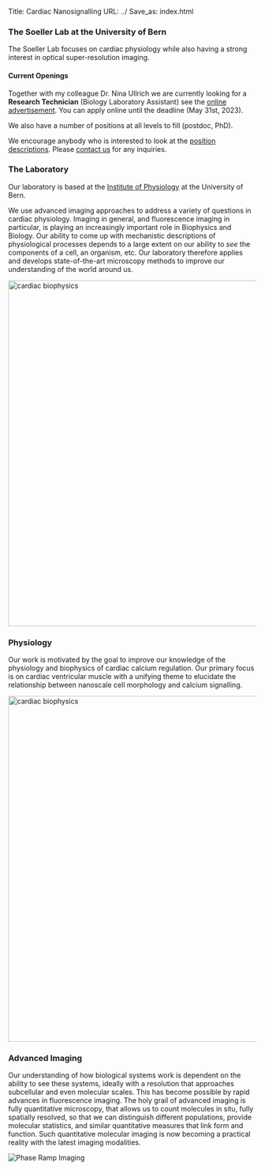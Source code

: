 Title: Cardiac Nanosignalling
URL: ../
Save_as: index.html

### The Soeller Lab at the University of Bern

The Soeller
Lab focuses on cardiac physiology
while also having a strong interest in optical super-resolution imaging.

#### Current Openings

Together with my colleague Dr. Nina Ullrich we are currently looking for a **Research Technician** (Biology Laboratory Assistant) see the [online advertisement](https://ohws.prospective.ch/public/v1/jobs/865a1ed5-2dc5-4b4b-a50c-b6d05cc60437). You can apply online until the deadline (May 31st, 2023).

We also have a number of positions at all levels to fill (postdoc, PhD).

We encourage anybody who is interested to look at the [position descriptions]({filename}/pages/openings.md). Please [contact us](https://physiologie.unibe.ch/~soeller/) for any inquiries.

### The Laboratory

Our laboratory is based at the
[Institute of Physiology](https://physiologie.unibe.ch/)
at the University of Bern.

We use advanced imaging approaches to address a variety of
questions in cardiac physiology. Imaging in general, and fluorescence imaging in particular, is playing an increasingly
important role in Biophysics and Biology. Our ability to come up with mechanistic descriptions of physiological processes depends to a large extent on our ability to _see_ the components of a cell, an
organism, etc. Our laboratory therefore applies and develops state-of-the-art microscopy methods to
improve our understanding of the world around us.

<img width="700" src="{static}/images/research/TIRF-myocyte700pix.png" alt="cardiac biophysics">

### Physiology

Our work is motivated by the goal to improve our knowledge of the physiology and biophysics of cardiac calcium regulation. Our primary focus is on cardiac ventricular muscle with a unifying theme to elucidate the relationship between nanoscale cell morphology and calcium signalling.

<img width="700" src="{static}/images/research/myocyte-gallery-red-hot-cyan.png" alt="cardiac biophysics">

### Advanced Imaging

Our understanding of how biological systems work is  dependent on the ability to see these systems, ideally with a resolution that approaches subcellular and even molecular scales. This has become possible by rapid advances in fluorescence imaging. The holy grail of advanced imaging is fully quantitative microscopy, that allows us to count molecules in situ, fully spatially resolved, so that we can distinguish different populations, provide molecular statistics, and similar quantitative measures that link form and function. Such quantitative molecular imaging is now becoming a practical reality with the latest imaging modalities.

<img src="{static}/images/research/PRILM-PSF-and-Fig-3d.png" alt="Phase Ramp Imaging">
